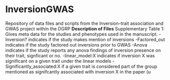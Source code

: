 # InversionGWAS
Repository of data files and scripts from the Inversion-trait association and GWAS project within the DGRP
**Description of Files**
Supplementary Table 1: Gives meta data for the studies and phenotypes used in the manuscript.
  -Inversion? indicates if the study makes mention of inversions
  -Factored_out indicates if the study factored out inversions prior to GWAS
  -Anova indicates if the study reports any anova findings of inversion presence on their trait, signficant or no.
  -linear_model:X indicates if inversion X was significant on a given trait under the linear models
  -Significantly_associated:X if a given trait is considered part of the group mentioned as signifcantly associated with inversion X in the paper (u
